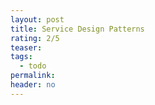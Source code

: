 ```yaml
---
layout: post
title: Service Design Patterns
rating: 2/5
teaser:
tags:
  - todo
permalink:
header: no
---
```

